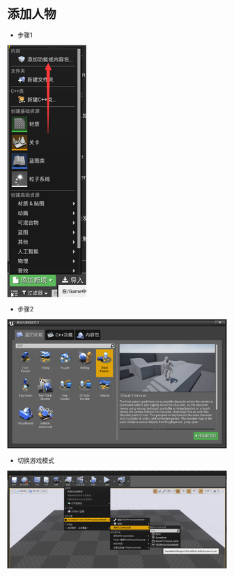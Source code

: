 # 添加人物

- 步骤1

![添加角色步骤1](Image\添加人物\添加角色步骤1.png)

- 步骤2

![添加角色步骤2](Image\添加人物\添加角色步骤2.png)

- 切换游戏模式

![人物控制设置](Image\添加人物\人物控制设置.png)